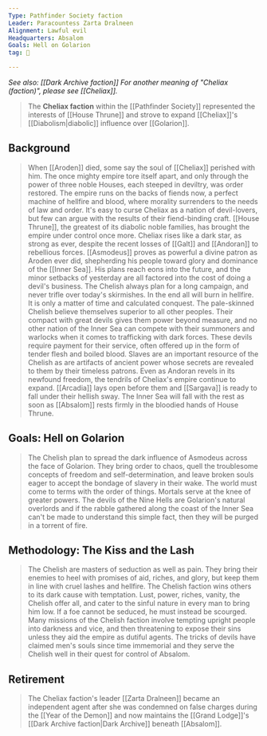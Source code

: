 ```yaml
---
Type: Pathfinder Society faction
Leader: Paracountess Zarta Dralneen
Alignment: Lawful evil
Headquarters: Absalom
Goals: Hell on Golarion
tag: 👥

---
```


*See also: [[Dark Archive faction]]*
*For another meaning of "Cheliax (faction)", please see [[Cheliax]].*
> The **Cheliax faction** within the [[Pathfinder Society]] represented the interests of [[House Thrune]] and strove to expand [[Cheliax]]'s [[Diabolism|diabolic]] influence over [[Golarion]].



## Background

> When [[Aroden]] died, some say the soul of [[Cheliax]] perished with him. The once mighty empire tore itself apart, and only through the power of three noble Houses, each steeped in deviltry, was order restored. The empire runs on the backs of fiends now, a perfect machine of hellfire and blood, where morality surrenders to the needs of law and order. It's easy to curse Cheliax as a nation of devil-lovers, but few can argue with the results of their fiend-binding craft. [[House Thrune]], the greatest of its diabolic noble families, has brought the empire under control once more. Cheliax rises like a dark star, as strong as ever, despite the recent losses of [[Galt]] and [[Andoran]] to rebellious forces.
> [[Asmodeus]] proves as powerful a divine patron as Aroden ever did, shepherding his people toward glory and dominance of the [[Inner Sea]]. His plans reach eons into the future, and the minor setbacks of yesterday are all factored into the cost of doing a devil's business. The Chelish always plan for a long campaign, and never trifle over today's skirmishes. In the end all will burn in hellfire. It is only a matter of time and calculated conquest.
> The pale-skinned Chelish believe themselves superior to all other peoples. Their compact with great devils gives them power beyond measure, and no other nation of the Inner Sea can compete with their summoners and warlocks when it comes to trafficking with dark forces. These devils require payment for their service, often offered up in the form of tender flesh and boiled blood. Slaves are an important resource of the Chelish as are artifacts of ancient power whose secrets are revealed to them by their timeless patrons. Even as Andoran revels in its newfound freedom, the tendrils of Cheliax's empire continue to expand. [[Arcadia]] lays open before them and [[Sargava]] is ready to fall under their hellish sway. The Inner Sea will fall with the rest as soon as [[Absalom]] rests firmly in the bloodied hands of House Thrune.


## Goals: Hell on Golarion

> The Chelish plan to spread the dark influence of Asmodeus across the face of Golarion. They bring order to chaos, quell the troublesome concepts of freedom and self-determination, and leave broken souls eager to accept the bondage of slavery in their wake. The world must come to terms with the order of things. Mortals serve at the knee of greater powers. The devils of the Nine Hells are Golarion's natural overlords and if the rabble gathered along the coast of the Inner Sea can't be made to understand this simple fact, then they will be purged in a torrent of fire.


## Methodology: The Kiss and the Lash

> The Chelish are masters of seduction as well as pain. They bring their enemies to heel with promises of aid, riches, and glory, but keep them in line with cruel lashes and hellfire. The Chelish faction wins others to its dark cause with temptation. Lust, power, riches, vanity, the Chelish offer all, and cater to the sinful nature in every man to bring him low. If a foe cannot be seduced, he must instead be scourged. Many missions of the Chelish faction involve tempting upright people into darkness and vice, and then threatening to expose their sins unless they aid the empire as dutiful agents. The tricks of devils have claimed men's souls since time immemorial and they serve the Chelish well in their quest for control of Absalom. 


## Retirement

> The Cheliax faction's leader [[Zarta Dralneen]] became an independent agent after she was condemned on false charges during the [[Year of the Demon]] and now maintains the [[Grand Lodge]]'s [[Dark Archive faction|Dark Archive]] beneath [[Absalom]].








